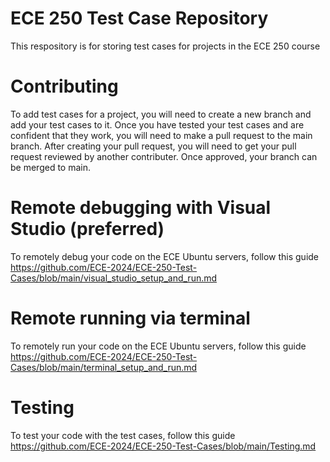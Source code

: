# ECE 250 Test Case Repository
This respository is for storing test cases for projects in the ECE 250 course

# Contributing
To add test cases for a project, you will need to create a new branch and add your test cases to it. Once you have tested your test cases and are confident that they work, you will need to make a pull request to the main branch. After creating your pull request, you will need to get your pull request reviewed by another contributer. Once approved, your branch can be merged to main.

# Remote debugging with Visual Studio (preferred)
To remotely debug your code on the ECE Ubuntu servers, follow this guide https://github.com/ECE-2024/ECE-250-Test-Cases/blob/main/visual_studio_setup_and_run.md

# Remote running via terminal
To remotely run your code on the ECE Ubuntu servers, follow this guide https://github.com/ECE-2024/ECE-250-Test-Cases/blob/main/terminal_setup_and_run.md

# Testing
To test your code with the test cases, follow this guide https://github.com/ECE-2024/ECE-250-Test-Cases/blob/main/Testing.md
